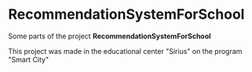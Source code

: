 # RecommendationSystemForSchool
Some parts of the project **RecommendationSystemForSchool**

This project was made in the educational center "Sirius" on the program "Smart City"
